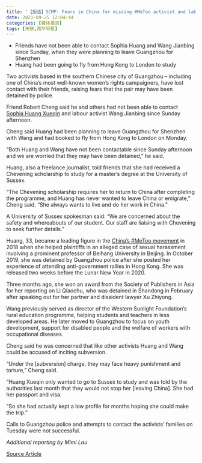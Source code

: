```yaml
---
title: '【报道】SCMP: Fears in China for missing #MeToo activist and labour rights campaigner'
date: 2021-09-25 12:04:44
categories: [媒体报道]
tags: [失联,南华早报]
---
```


- Friends have not been able to contact Sophia Huang and Wang Jianbing since Sunday, when they were planning to leave Guangzhou for Shenzhen
- Huang had been going to fly from Hong Kong to London to study

Two activists based in the southern Chinese city of Guangzhou – including one of China’s most well-known women’s rights campaigners, have lost contact with their friends, raising fears that the pair may have been detained by police.

<!-- more -->

Friend Robert Cheng said he and others had not been able to contact [Sophia Huang Xueqin](https://www.scmp.com/news/china/politics/article/3046643/chinese-metoo-activist-sophia-huang-xueqin-freed-detention?module=inline&pgtype=article) and labour activist Wang Jianbing since Sunday afternoon.

Cheng said Huang had been planning to leave Guangzhou for Shenzhen with Wang and had booked to fly from Hong Kong to London on Monday.

“Both Huang and Wang have not been contactable since Sunday afternoon and we are worried that they may have been detained,” he said.

Huang, also a freelance journalist, told friends that she had received a Chevening scholarship to study for a master’s degree at the University of Sussex.

“The Chevening scholarship requires her to return to China after completing the programme, and Huang has never wanted to leave China or emigrate,” Cheng said. “She always wants to live and do her work in China.”

A University of Sussex spokesman said: “We are concerned about the safety and whereabouts of our student. Our staff are liaising with Chevening to seek further details.”

Huang, 33, became a leading figure in the [China’s #MeToo movement](https://www.scmp.com/topics/metoo-china?module=inline&pgtype=article) in 2018 when she helped plaintiffs in an alleged case of sexual harassment involving a prominent professor of Beihang University in Beijing. In October 2019, she was detained by Guangzhou police after she posted her experience of attending anti-government rallies in Hong Kong. She was released two weeks before the Lunar New Year in 2020.

Three months ago, she won an award from the Society of Publishers in Asia for her reporting on Li Qiaochu, who was detained in Shandong in February after speaking out for her partner and dissident lawyer Xu Zhiyong.

Wang previously served as director of the Western Sunlight Foundation’s rural education programme, helping students and teachers in less developed areas. He later moved to Guangzhou to focus on youth development, support for disabled people and the welfare of workers with occupational diseases.

Cheng said he was concerned that like other activists Huang and Wang could be accused of inciting subversion.

“Under the [subversion] charge, they may face heavy punishment and torture,” Cheng said.

“Huang Xueqin only wanted to go to Sussex to study and was told by the authorities last month that they would not stop her [leaving China]. She had her passport and visa.

“So she had actually kept a low profile for months hoping she could make the trip.”

Calls to Guangzhou police and attempts to contact the activists’ families on Tuesday were not successful.

*Additional reporting by Mimi Lau*

[Source Article](https://www.scmp.com/news/china/politics/article/3149606/fears-china-missing-metoo-activist-and-labour-rights-campaigner)
